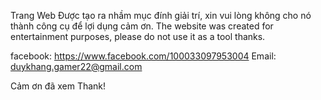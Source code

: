 Trang Web Được tạo ra nhầm mục đính giải trí, xin vui lòng không cho nó thành công cụ để lợi dụng cảm ơn.
The website was created for entertainment purposes, please do not use it as a tool thanks.
<!--  All URL  -->
facebook: https://www.facebook.com/100033097953004
Email: duykhang.gamer22@gmail.com

Cảm ơn đã xem Thank!

